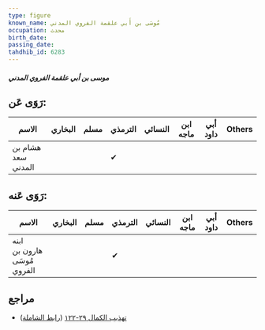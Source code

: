 ```yaml
---
type: figure
known_name: مُوسَى بن أَبي علقمة الفروي المدني
occupation: محدث
birth_date:
passing_date:
tahdhib_id: 6283
---
```

##### موسى بن أبي علقمة الفروي المدني

## رَوَى عَن:
| الاسم              | البخاري | مسلم | الترمذي | النسائي | ابن ماجه | أبي داود | Others |
| ------------------ | ------- | ---- | ------- | ------- | -------- | -------- | ------ |
| هشام بن سعد المدني |         |      | ✔       |         |          |          |        |
## رَوَى عَنه:
| الاسم                       | البخاري | مسلم | الترمذي | النسائي | ابن ماجه | أبي داود | Others |
| --------------------------- | ------- | ---- | ------- | ------- | -------- | -------- | ------ |
| ابنه هارون بن مُوسَى الفروي |         |      | ✔       |         |          |          |        |
## مراجع
- [تهذيب الكمال ٢٩-١٢٢](obsidian://open?vault=Tahdhib-al-Kamal&file=Figures/٦٢٨٣-موسى%20بن%20أبي%20علقمة%20الفروي%20المدني) ([رابط الشاملة](https://shamela.ws/book/3722/15693))